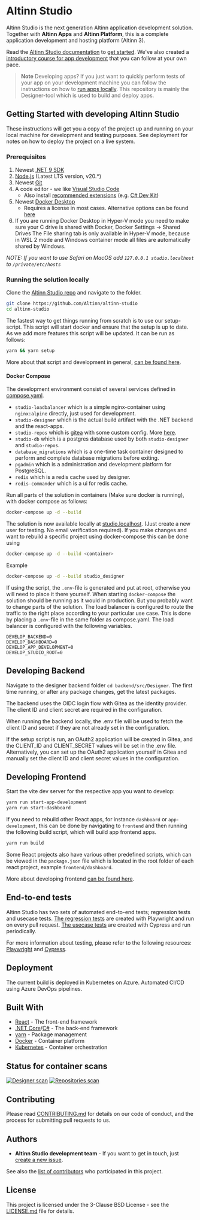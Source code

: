 # Altinn Studio

Altinn Studio is the next generation Altinn application development solution. Together with **Altinn Apps** and
**Altinn Platform**, this is a complete application development and hosting platform (Altinn 3).

Read the [Altinn Studio documentation][1] to [get started][2].
We've also created a [introductory course for app development][3] that you can follow at your own pace.

> **Note** Developing apps?
> If you just want to quickly perform tests of your app on your development machine you can follow the instructions on
> how to [run apps locally][4]. This repository is mainly the Designer-tool which is used to build and
> deploy apps.

## Getting Started with developing Altinn Studio

These instructions will get you a copy of the project up and running on your local machine for development and testing purposes.
See deployment for notes on how to deploy the project on a live system.

### Prerequisites

1. Newest [.NET 9 SDK][5]
2. [Node.js][6] (Latest LTS version, v20.\*)
3. Newest [Git][7]
4. A code editor - we like [Visual Studio Code][8]
   - Also install [recommended extensions][9] (e.g. [C# Dev Kit][10])
5. Newest [Docker Desktop][11]
   - Requires a license in most cases. Alternative options can be found [here][12]
6. If you are running Docker Desktop in Hyper-V mode you need to make sure your C drive is shared with Docker, Docker
   Settings -> Shared Drives The File sharing tab is only available in Hyper-V mode, because in WSL 2 mode and Windows
   container mode all files are automatically shared by Windows.

_NOTE: If you want to use Safari on MacOS add `127.0.0.1 studio.localhost` to `/private/etc/hosts`_

### Running the solution locally

Clone the [Altinn Studio repo][13] and navigate to the folder.

```bash
git clone https://github.com/Altinn/altinn-studio
cd altinn-studio
```

The fastest way to get things running from scratch is to use our setup-script. This script will start docker and
ensure that the setup is up to date. As we add more features this script will be updated. It can be run as follows:

```bash
yarn && yarn setup
```

More about that script and development in general, [can be found here](development/README.md).

#### Docker Compose

The development environment consist of several services defined in [compose.yaml](compose.yaml).

- `studio-loadbalancer` which is a simple nginx-container using `nginx:alpine` directly, just used for development.
- `studio-designer` which is the actual build artifact with the .NET backend and the react-apps.
- `studio-repos` which is [gitea][14] with some custom config. More [here](src/gitea/README.md).
- `studio-db` which is a postgres database used by both `studio-designer` and `studio-repos`.
- `database_migrations` which is a one-time task container designed to perform and complete database migrations before exiting.
- `pgadmin` which is a administration and development platform for PostgreSQL.
- `redis` which is a redis cache used by designer.
- `redis-commander` which is a ui for redis cache.

Run all parts of the solution in containers (Make sure docker is running), with docker compose as follows:

```bash
docker-compose up -d --build
```

The solution is now available locally at [studio.localhost][15]. (Just create a new user for testing. No email
verification required). If you make changes and want to rebuild a specific project using docker-compose this can be done using

```bash
docker-compose up -d --build <container>
```

Example

```bash
docker-compose up -d --build studio_designer
```

If using the script, the `.env`-file is generated and put at root, otherwise you will need to place it there yourself.
When starting `docker-compose` the solution should be running as it would in production. But you probably want to change
parts of the solution. The load balancer is configured to route the traffic to the right place according to your
particular use case. This is done by placing a `.env`-file in the same folder as compose.yaml. The load balancer
is configured with the following variables.

```dotenv
DEVELOP_BACKEND=0
DEVELOP_DASHBOARD=0
DEVELOP_APP_DEVELOPMENT=0
DEVELOP_STUDIO_ROOT=0
```

## Developing Backend

Navigate to the designer backend folder `cd backend/src/Designer`. The first time running, or after any package changes,
get the latest packages.

The backend uses the OIDC login flow with Gitea as the identity provider. The client ID and client secret are required in the configuration.

When running the backend locally, the .env file will be used to fetch the client ID and secret if they are not already set in the configuration.

If the setup script is run, an OAuth2 application will be created in Gitea, and the CLIENT_ID and CLIENT_SECRET values will be set in the .env file. Alternatively, you can set up the OAuth2 application yourself in Gitea and manually set the client ID and client secret values in the configuration.

## Developing Frontend

Start the vite dev server for the respective app you want to develop:

```bash
yarn run start-app-development
yarn run start-dashboard
```

If you need to rebuild other React apps, for instance `dashboard` or `app-development`, this can be done by navigating
to `frontend` and then running the following build script, which will build app frontend apps.

```bash
yarn run build
```

Some React projects also have various other predefined scripts, which can be viewed in the `package.json` file
which is located in the root folder of each react project, example `frontend/dashboard`.

More about developing frontend [can be found here](frontend/README.md).

## End-to-end tests

Altinn Studio has two sets of automated end-to-end tests; regression tests and usecase tests. [The regression tests][17] are created with Playwright and run on every pull request. [The usecase tests][18] are created with Cypress and run periodically.

For more information about testing, please refer to the following resources: [Playwright](frontend/testing/playwright/README.md) and [Cypress](frontend/testing/cypress/README.md).

## Deployment

The current build is deployed in Kubernetes on Azure. Automated CI/CD using Azure DevOps pipelines.

## Built With

- [React][19] - The front-end framework
- [.NET Core][20]/[C#][21] - The back-end framework
- [yarn][22] - Package management
- [Docker][23] - Container platform
- [Kubernetes][24] - Container orchestration

## Status for container scans

[![Designer scan](https://github.com/altinn/altinn-studio/actions/workflows/designer-scan.yml/badge.svg)](https://github.com/Altinn/altinn-studio/actions/workflows/designer-scan.yml)
[![Repositories scan](https://github.com/altinn/altinn-studio/actions/workflows/repositories-scan.yml/badge.svg)](https://github.com/Altinn/altinn-studio/actions/workflows/repositories-scan.yml)

## Contributing

Please read [CONTRIBUTING.md](CONTRIBUTING.md) for details on our code of conduct, and the process for submitting pull requests to us.

## Authors

- **Altinn Studio development team** - If you want to get in touch, just [create a new issue][25].

See also the [list of contributors][26] who participated in this project.

## License

This project is licensed under the 3-Clause BSD License - see the [LICENSE.md](LICENSE.md) file for details.

[1]: https://docs.altinn.studio/
[2]: https://docs.altinn.studio/altinn-studio/getting-started/
[3]: https://docs.altinn.studio/altinn-studio/getting-started/app-dev-course/
[4]: https://github.com/Altinn/app-localtest
[5]: https://dotnet.microsoft.com/download/dotnet/9.0
[6]: https://nodejs.org
[7]: https://git-scm.com/downloads
[8]: https://code.visualstudio.com/Download
[9]: https://code.visualstudio.com/docs/editor/extension-gallery#_workspace-recommended-extensions
[10]: https://marketplace.visualstudio.com/items?itemName=ms-dotnettools.csdevkit
[11]: https://www.docker.com/products/docker-desktop
[12]: https://docs.altinn.studio/community/contributing/handbook/docker/without-docker-desktop/
[13]: https://github.com/Altinn/altinn-studio
[14]: https://gitea.io/
[15]: http://studio.localhost
[16]: https://github.com/Altinn/app-template-dotnet
[17]: https://github.com/Altinn/altinn-studio/tree/main/frontend/testing/playwright
[18]: https://github.com/Altinn/altinn-studio/tree/main/frontend/testing/cypress
[19]: https://reactjs.org/
[20]: https://docs.microsoft.com/en-us/dotnet/core/
[21]: https://docs.microsoft.com/en-us/dotnet/csharp/
[22]: https://yarnpkg.com/
[23]: https://www.docker.com/
[24]: https://kubernetes.io/
[25]: https://github.com/Altinn/altinn-studio/issues/new/choose
[26]: https://github.com/Altinn/altinn-studio/graphs/contributors
